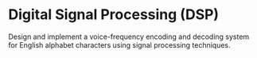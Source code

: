 # Digital Signal Processing (DSP)
 Design and implement a voice-frequency encoding and decoding system for English alphabet characters using signal processing techniques.
